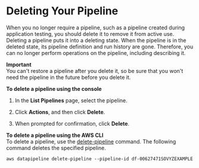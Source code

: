 # Deleting Your Pipeline<a name="dp-manage-pipeline-delete-console"></a>

When you no longer require a pipeline, such as a pipeline created during application testing, you should delete it to remove it from active use\. Deleting a pipeline puts it into a deleting state\. When the pipeline is in the deleted state, its pipeline definition and run history are gone\. Therefore, you can no longer perform operations on the pipeline, including describing it\.

**Important**  
You can't restore a pipeline after you delete it, so be sure that you won't need the pipeline in the future before you delete it\.

**To delete a pipeline using the console**

1. In the **List Pipelines** page, select the pipeline\.

1. Click **Actions**, and then click **Delete**\.

1. When prompted for confirmation, click **Delete**\.

**To delete a pipeline using the AWS CLI**  
To delete a pipeline, use the [delete\-pipeline](http://docs.aws.amazon.com/cli/latest/reference/datapipeline/delete-pipeline.html) command\. The following command deletes the specified pipeline\.

```
aws datapipeline delete-pipeline --pipeline-id df-00627471SOVYZEXAMPLE
```